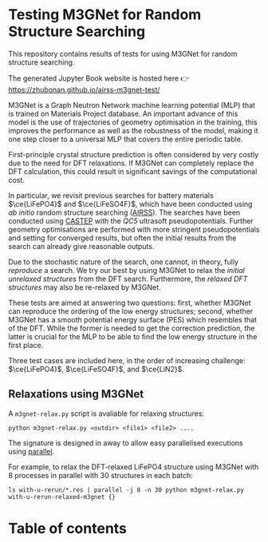 # Testing M3GNet for Random Structure Searching


This repository contains results of tests for using M3GNet for random structure searching.

The generated Jupyter Book website is hosted here 👉 https://zhubonan.github.io/airss-m3gnet-test/

M3GNet is a Graph Neutron Network machine learning potential (MLP) that is trained on Materials Project database.
An important advance of this model is the use of trajectories of geometry optimisation in the training,
this improves the performance as well as the robustness of the model, making it one step closer to a universal MLP that covers the entire periodic table.

First-principle crystal structure prediction is often considered by very costly due to the need for DFT relaxations.
If M3GNet can completely replace the DFT calculation, this could result in significant savings of the computational cost.

In particular, we revisit previous searches for battery materials $\ce{LiFePO4}$ and $\ce{LiFeSO4F}$, which have been conducted using *ab initio* random structure searching ([AIRSS](https://www.mtg.msm.cam.ac.uk/Codes/AIRSS)).
The searches have been conducted using [CASTEP](http://www.castep.org/) with the *QC5* ultrasoft pseudopotentials.
Further geometry optimisations are performed with more stringent pseudopotentials and setting for converged results, but often the initial results from the search can already give reasonable outputs.

Due to the stochastic nature of the search, one cannot, in theory, fully *reproduce* a search.
We try our best by using M3GNet to relax the *initial unrelaxed structures* from the DFT search.
Furthermore, the *relaxed DFT structures* may also be re-relaxed by M3GNet.

These tests are aimed at answering two questions: first, whether M3GNet can reproduce the ordering of the low energy structures; second, whether M3GNet has a smooth potential energy surface (PES) which resembles that of the DFT.
While the former is needed to get the correction prediction, the latter is crucial for the MLP to be able to find the low energy structure in the first place. 

Three test cases are included here, in the order of increasing challenge: $\ce{LiFePO4}$, $\ce{LiFeSO4F}$, and $\ce{LiN2}$.



## Relaxations using M3GNet

A `m3gnet-relax.py` script is avaliable for relaxing structures:


```
python m3gnet-relax.py <outdir> <file1> <file2> ....
```

The signature is designed in away to allow easy parallelised executions using [parallel](https://www.gnu.org/software/parallel/). 

For example, to relax the DFT-relaxed LiFePO4 structure using M3GNet with 8 processes in parallel with 30 structures in each batch:

```
ls with-u-rerun/*.res | parallel -j 8 -n 30 python m3gnet-relax.py with-u-rerun-relaxed-m3gnet {}
```


# Table of contents

```{tableofcontents}
```
